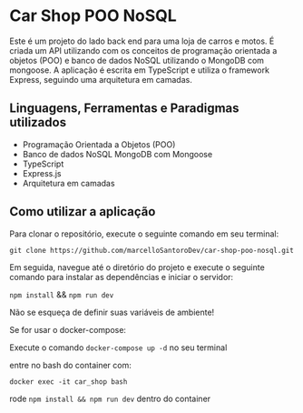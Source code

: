 # Car Shop POO NoSQL

Este é um projeto do lado back end para uma loja de carros e motos. É criada um API utilizando com os conceitos de programação orientada a objetos (POO) e banco de dados NoSQL utilizando o MongoDB com mongoose. A aplicação é escrita em TypeScript e utiliza o framework Express, seguindo uma arquitetura em camadas.

## Linguagens, Ferramentas e Paradigmas utilizados

- Programação Orientada a Objetos (POO)
- Banco de dados NoSQL MongoDB com Mongoose
- TypeScript
- Express.js
- Arquitetura em camadas

## Como utilizar a aplicação

Para clonar o repositório, execute o seguinte comando em seu terminal:

`git clone https://github.com/marcelloSantoroDev/car-shop-poo-nosql.git`

Em seguida, navegue até o diretório do projeto e execute o seguinte comando para instalar as dependências e iniciar o servidor:

`npm install` && `npm run dev`

Não se esqueça de definir suas variáveis de ambiente!

Se for usar o docker-compose:

Execute o comando `docker-compose up -d` no seu terminal

entre no bash do container com:

`docker exec -it car_shop bash`

rode `npm install && npm run dev` dentro do container
